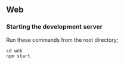 ## Web

### Starting the development server
Run these commands from the root directory;

```
cd web
npm start
```
